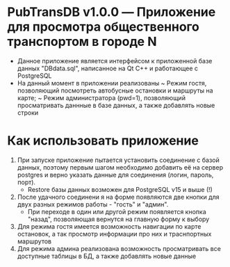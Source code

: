 # PubTransDB v1.0.0 — Приложение для просмотра общественного транспортом в городе N
- Данное приложение является интерфейсом к приложенной базе данных "DBdata.sql", написанное на Qt C++ и работающее с PostgreSQL
- На данный момент в приложении реализованы
    ~ Режим гостя, позволяющий посмотреть автобусные остановки и маршруты на карте;
    ~ Режим администратора (pwd=1), позволяющий просматривать даннные в базе данных, а также добавлять новые строки
# Как использовать приложение
1) При запуске приложение пытается установить соединение с базой данных, поэтому первым шагом необходимо добавить её на сервер postgres и
   верно указать данные для соединения (логин, пароль, порт).
    - Restore базы данных возможен для PostgreSQL v15 и выше (!)
2) После удачного соединени
я на форме появляются две кнопки для двух разных режимов работы - "гость" и "админ".
    - При переходе в один или другой режим появляется кнопка "назад", позволяющая вернутся на главную форму к выбору
3) Для режима гостя имеется возможность навигации по карте остановок, а так просмотр информации про них и траснпортных маршрутов
4) Для режима админа реализована возможность просматривать все доступные таблицы в БД, а также добавлять новые данные
